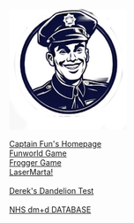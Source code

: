 
<div class="about_img"><img src="images/fpblank.png"></div>

<a href = "https://pharmacyarchive.github.io/captainfun/"> Captain Fun's Homepage</A><BR>
<a href = "https://pharmacyarchive.github.io/funworld/"> Funworld Game</A><BR>
<a href = "https://pharmacyarchive.github.io/frogworld/"> Frogger Game</A><BR>
<a href = "https://pharmacyarchive.github.io/lasermarta/"> LaserMarta!</A><BR><BR>
<a href = "https://pharmacyarchive.github.io/buttercup/"> Derek's Dandelion Test</A><BR><BR>
<a href = "https://github.com/pharmacyarchive/NHSdm-d/archive/refs/heads/main.zip"> NHS dm+d DATABASE</A><BR><BR>

